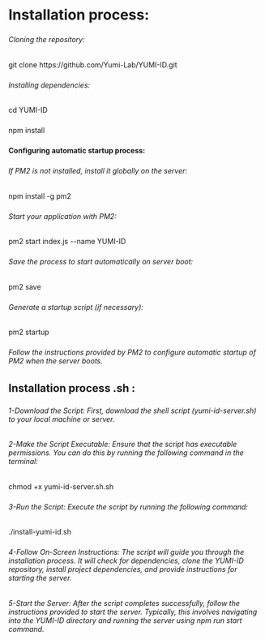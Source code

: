 <h1 align="left">Installation process:</h1>

###

<h6 align="left">Cloning the repository:</h6>

###

<p align="left">git clone https://github.com/Yumi-Lab/YUMI-ID.git</p>

###

<h6 align="left">Installing dependencies:</h6>

###

<p align="left">cd YUMI-ID</p>

###

<p align="left">npm install</p>

###

<h4 align="left">Configuring automatic startup process:</h4>

###

<h6 align="left">If PM2 is not installed, install it globally on the server:</h6>

###

<p align="left">npm install -g pm2</p>

###

<h6 align="left">Start your application with PM2:</h6>

###

<p align="left">pm2 start index.js --name YUMI-ID</p>

###

<h6 align="left">Save the process to start automatically on server boot:</h6>

###

<p align="left">pm2 save</p>

###

<h6 align="left">Generate a startup script (if necessary):</h6>

###

<p align="left">pm2 startup</p>

###

<h6 align="left">Follow the instructions provided by PM2 to configure automatic startup of PM2 when the server boots.</h6>

###

<h2 align="left">Installation process .sh :</h2>

###

<h6 align="left">1-Download the Script: First, download the shell script (yumi-id-server.sh) to your local machine or server.</h6>

###


<h6 align="left">2-Make the Script Executable: Ensure that the script has executable permissions. You can do this by running the following command in the terminal:</h6>

<p align="left">chmod +x yumi-id-server.sh.sh</p>

###


<h6 align="left">3-Run the Script: Execute the script by running the following command:</h6>

<p align="left">./install-yumi-id.sh</p>

###

<h6 align="left">4-Follow On-Screen Instructions: The script will guide you through the installation process. It will check for dependencies, clone the YUMI-ID repository, install project dependencies, and provide instructions for starting the server.</h6>

###

<h6 align="left">5-Start the Server: After the script completes successfully, follow the instructions provided to start the server. Typically, this involves navigating into the YUMI-ID directory and running the server using <span>npm run start command</span>.</h6>
